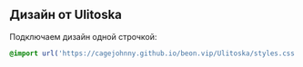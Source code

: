 ## Дизайн от Ulitoska

Подключаем дизайн одной строчкой:
```CSS
@import url('https://cagejohnny.github.io/beon.vip/Ulitoska/styles.css');
```